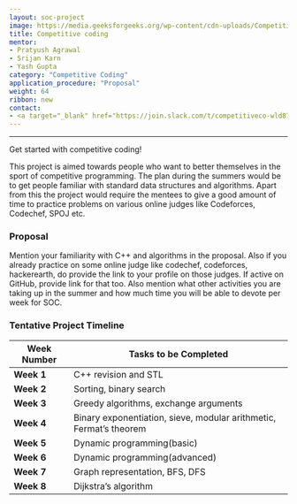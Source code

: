 ```yaml
---
layout: soc-project
image: https://media.geeksforgeeks.org/wp-content/cdn-uploads/Competitive-Programming.jpg
title: Competitive coding
mentor: 
- Pratyush Agrawal
- Srijan Karn
- Yash Gupta
category: "Competitive Coding"
application_procedure: "Proposal"
weight: 64
ribbon: new
contact:
- <a target="_blank" href="https://join.slack.com/t/competitiveco-wld8763/shared_invite/enQtOTU0MTQ4MDE0NzcyLTBiYzU5N2UyODA0NWMzNGQwM2NlZmJmZDM2ZjMxZjlkMGYzYzI1M2M0NzA5M2Y3NTg0ZmQzNWY1OTFkM2RjMGQ">Slack</a>
---
```


---

Get started with competitive coding!

<!--break-->

This project is aimed towards people who want to better themselves in the sport of competitive programming. The plan during the summers would be to get people familiar with standard data structures and algorithms. Apart from this the project would require the mentees to give a good amount of time to practice problems on various online judges like Codeforces, Codechef, SPOJ etc.

### Proposal
Mention your familiarity with C++ and algorithms in the proposal. Also if you already practice on some online judge like codechef, codeforces, hackerearth, do provide the link to your profile on those judges. If active on GitHub, provide link for that too. Also mention what other activities you are taking up in the summer and how much time you will be able to devote per week for SOC.


<!--break-->

### Tentative Project Timeline



<!--break-->

|Week Number  | Tasks to be Completed|
|--- | --- | 
|**Week 1** |C++ revision and STL|
|**Week 2** |Sorting, binary search|
|**Week 3** |Greedy algorithms, exchange arguments|
|**Week 4** |Binary exponentiation, sieve, modular arithmetic, Fermat’s theorem|
|**Week 5** |Dynamic programming(basic)|
|**Week 6** |Dynamic programming(advanced)|
|**Week 7** |Graph representation, BFS, DFS|
|**Week 8** |Dijkstra’s algorithm|
